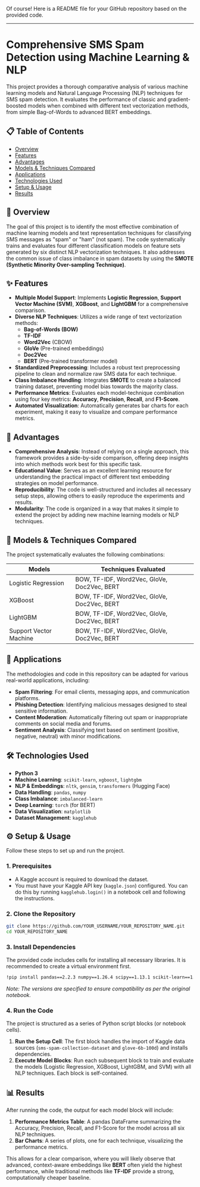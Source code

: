 Of course\! Here is a README file for your GitHub repository based on the provided code.

-----

# Comprehensive SMS Spam Detection using Machine Learning & NLP

This project provides a thorough comparative analysis of various machine learning models and Natural Language Processing (NLP) techniques for SMS spam detection. It evaluates the performance of classic and gradient-boosted models when combined with different text vectorization methods, from simple Bag-of-Words to advanced BERT embeddings.

## 📋 Table of Contents

  * [Overview](https://www.google.com/search?q=%23-overview)
  * [Features](https://www.google.com/search?q=%23-features)
  * [Advantages](https://www.google.com/search?q=%23-advantages)
  * [Models & Techniques Compared](https://www.google.com/search?q=%23-models--techniques-compared)
  * [Applications](https://www.google.com/search?q=%23-applications)
  * [Technologies Used](https://www.google.com/search?q=%23-technologies-used)
  * [Setup & Usage](https://www.google.com/search?q=%23-setup--usage)
  * [Results](https://www.google.com/search?q=%23-results)

## 📖 Overview

The goal of this project is to identify the most effective combination of machine learning models and text representation techniques for classifying SMS messages as "spam" or "ham" (not spam). The code systematically trains and evaluates four different classification models on feature sets generated by six distinct NLP vectorization techniques. It also addresses the common issue of class imbalance in spam datasets by using the **SMOTE (Synthetic Minority Over-sampling Technique)**.

## ✨ Features

  * **Multiple Model Support**: Implements **Logistic Regression**, **Support Vector Machine (SVM)**, **XGBoost**, and **LightGBM** for a comprehensive comparison.
  * **Diverse NLP Techniques**: Utilizes a wide range of text vectorization methods:
      * **Bag-of-Words (BOW)**
      * **TF-IDF**
      * **Word2Vec** (CBOW)
      * **GloVe** (Pre-trained embeddings)
      * **Doc2Vec**
      * **BERT** (Pre-trained transformer model)
  * **Standardized Preprocessing**: Includes a robust text preprocessing pipeline to clean and normalize raw SMS data for each technique.
  * **Class Imbalance Handling**: Integrates **SMOTE** to create a balanced training dataset, preventing model bias towards the majority class.
  * **Performance Metrics**: Evaluates each model-technique combination using four key metrics: **Accuracy**, **Precision**, **Recall**, and **F1-Score**.
  * **Automated Visualization**: Automatically generates bar charts for each experiment, making it easy to visualize and compare performance metrics.

## 🌟 Advantages

  * **Comprehensive Analysis**: Instead of relying on a single approach, this framework provides a side-by-side comparison, offering deep insights into which methods work best for this specific task.
  * **Educational Value**: Serves as an excellent learning resource for understanding the practical impact of different text embedding strategies on model performance.
  * **Reproducibility**: The code is well-structured and includes all necessary setup steps, allowing others to easily reproduce the experiments and results.
  * **Modularity**: The code is organized in a way that makes it simple to extend the project by adding new machine learning models or NLP techniques.

## 🤖 Models & Techniques Compared

The project systematically evaluates the following combinations:

| Models                 | Techniques Evaluated                               |
| ---------------------- | -------------------------------------------------- |
| Logistic Regression  | BOW, TF-IDF, Word2Vec, GloVe, Doc2Vec, BERT        |
| XGBoost                | BOW, TF-IDF, Word2Vec, GloVe, Doc2Vec, BERT        |
| LightGBM               | BOW, TF-IDF, Word2Vec, GloVe, Doc2Vec, BERT        |
| Support Vector Machine | BOW, TF-IDF, Word2Vec, GloVe, Doc2Vec, BERT        |

## 🚀 Applications

The methodologies and code in this repository can be adapted for various real-world applications, including:

  * **Spam Filtering**: For email clients, messaging apps, and communication platforms.
  * **Phishing Detection**: Identifying malicious messages designed to steal sensitive information.
  * **Content Moderation**: Automatically filtering out spam or inappropriate comments on social media and forums.
  * **Sentiment Analysis**: Classifying text based on sentiment (positive, negative, neutral) with minor modifications.

## 🛠️ Technologies Used

  * **Python 3**
  * **Machine Learning**: `scikit-learn`, `xgboost`, `lightgbm`
  * **NLP & Embeddings**: `nltk`, `gensim`, `transformers` (Hugging Face)
  * **Data Handling**: `pandas`, `numpy`
  * **Class Imbalance**: `imbalanced-learn`
  * **Deep Learning**: `torch` (for BERT)
  * **Data Visualization**: `matplotlib`
  * **Dataset Management**: `kagglehub`

## ⚙️ Setup & Usage

Follow these steps to set up and run the project.

### 1\. Prerequisites

  * A Kaggle account is required to download the dataset.
  * You must have your Kaggle API key (`kaggle.json`) configured. You can do this by running `kagglehub.login()` in a notebook cell and following the instructions.

### 2\. Clone the Repository

```bash
git clone https://github.com/YOUR_USERNAME/YOUR_REPOSITORY_NAME.git
cd YOUR_REPOSITORY_NAME
```

### 3\. Install Dependencies

The provided code includes cells for installing all necessary libraries. It is recommended to create a virtual environment first.

```bash
!pip install pandas==2.2.3 numpy==1.26.4 scipy==1.13.1 scikit-learn==1.2.2 imbalanced-learn==0.12.3 nltk==3.9.1 gensim==4.3.3 transformers==4.52.4 torch==2.6.0 xgboost==2.0.3 lightgbm==4.5.0 matplotlib==3.7.2 kagglehub
```

*Note: The versions are specified to ensure compatibility as per the original notebook.*

### 4\. Run the Code

The project is structured as a series of Python script blocks (or notebook cells).

1.  **Run the Setup Cell**: The first block handles the import of Kaggle data sources (`sms-spam-collection-dataset` and `glove-6b-100d`) and installs dependencies.
2.  **Execute Model Blocks**: Run each subsequent block to train and evaluate the models (Logistic Regression, XGBoost, LightGBM, and SVM) with all NLP techniques. Each block is self-contained.

## 📊 Results

After running the code, the output for each model block will include:

1.  **Performance Metrics Table**: A pandas DataFrame summarizing the Accuracy, Precision, Recall, and F1-Score for the model across all six NLP techniques.
2.  **Bar Charts**: A series of plots, one for each technique, visualizing the performance metrics.

This allows for a clear comparison, where you will likely observe that advanced, context-aware embeddings like **BERT** often yield the highest performance, while traditional methods like **TF-IDF** provide a strong, computationally cheaper baseline.
